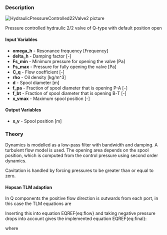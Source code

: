 ### Description
![HydraulicPressureControlled22Valve2 picture](HydraulicPressureControlled22Valve2.svg)

Pressure controlled hydraulic 2/2 valve of Q-type with default position open

#### Input Variables
* **omega_h** - Resonance frequency [Frequency]
* **delta_h** - Damping factor [-]
* **Fs_min** - Minimum pressure for opening the valve [Pa]
* **Fs_max** - Pressure for fully opening the valve [Pa]
* **C_q** - Flow coefficient [-]
* **rho** - Oil density [kg/m^3]
* **d** - Spool diameter [m]
* **f_pa** - Fraction of spool diameter that is opening P-A  [-]
* **f_bt** - Fraction of spool diameter that is opening B-T [-]
* **x_vmax** - Maximum spool position [-]

#### Output Variables
* **x_v** - Spool position [m]

### Theory
Dynamics is modelled as a low-pass filter with bandwidth and damping. A turbulent flow model is used. The opening area depends on the spool position, which is computed from the control pressure using second order dynamics.

<!---EQUATION q_{p\rightarrow a} = C_q A\sqrt{\dfrac{2}{\rho}\left(p_p-p_a\right)} --->
<!---EQUATION A=f\dfrac{d^2\pi}{4}\left(x_{v,max} - x_v\right) ---> 
<!---EQUATION x_{ref} = \begin{cases}\dfrac{p_{c}-F_{s,min}}{F_{s,max}-F_{s,min}}x_{v,max}, & p_c \ge F_{s,min}\\0,&p_c < F_{s,min}\end{cases} --->
<!---EQUATION x_v = \dfrac{x_{ref}}{\left(\dfrac{s^2}{\omega_h^2}+\dfrac{2\delta_h}{\omega_h}s+1\right)} --->
Cavitation is handled by forcing pressures to be greater than or equal to zero.
#### Hopsan TLM adaption
In Q components the positive flow direction is outwards from each port, in this case the TLM equations are
<!---EQUATION p_{p} = c_{p} + q_{p} Z_{cp} --->
<!---EQUATION p_{a} = c_{a} + q_{a} Z_{ca} --->
<!---EQUATION q_{a} = q_{p\rightarrow a} --->
<!---EQUATION q_{p} = -q_{p\rightarrow a} --->
Inserting this into equation EQREF{eq:flow} and taking negative pressure drops into account gives the implemented equation EQREF{eq:final}:

<!---EQUATION LABEL=eq:final q_{p\rightarrow a} = \begin{cases} K_s \left(\sqrt{c_p-c_a+\dfrac{(Z_{cp}+Z_{ca})^2K_s^2}{4}} - K_s\dfrac{Z_{cp}+Z_{ca}}{2}\right), c_p > c_a\\ K_s\left(K_s\dfrac{(Z_{cp}+Z_{ca})}{2} - \sqrt{c_a-c_p+\dfrac{(Z_{cp}+Z_{ca})^2 K_s^2}{4}}\right), c_p \le c_a \end{cases} --->

where

<!---EQUATION LABEL=eq:Ks K_s = C_q A \sqrt{\dfrac{2}{\rho}} --->
